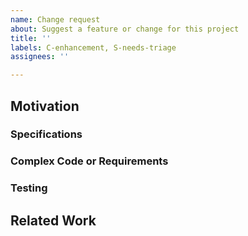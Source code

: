 ```yaml
---
name: Change request
about: Suggest a feature or change for this project
title: ''
labels: C-enhancement, S-needs-triage
assignees: ''

---
```


## Motivation

<!--
Is your feature request related to a problem?
How does this change improve Zebra?
-->

### Specifications

<!--
If this change is based on consensus rules, quote them, and link to the Zcash spec or ZIP:
https://zips.z.cash/#nu5-zips
If this changes network behaviour, quote and link to the Bitcoin network reference:
https://developer.bitcoin.org/reference/p2p_networking.html
-->

### Complex Code or Requirements

<!--
Does this PR change concurrency, unsafe code, or complex consensus rules?
If it does, explain how we will implement, review, and test it.
-->

### Testing

<!--
How can we check that this change does what we want it to do?
-->

## Related Work

<!--
Is this change related to other features or tickets?
-->
